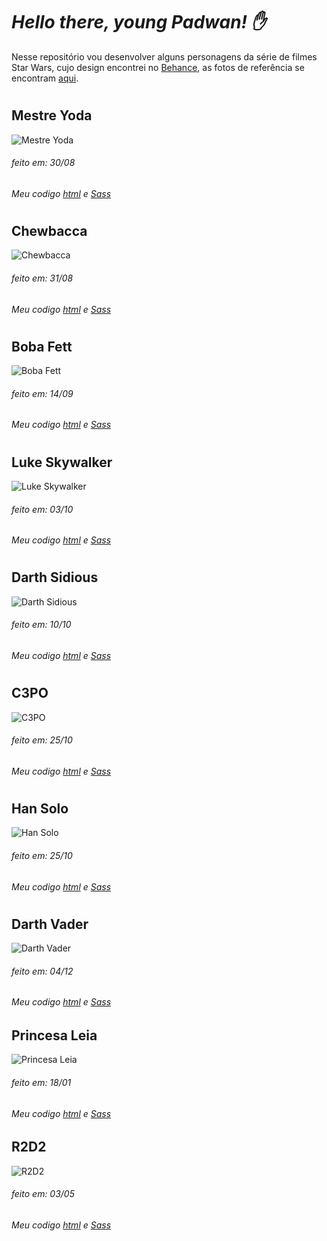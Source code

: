 # *Hello there, young Padwan!  :hand:*

Nesse repositório vou desenvolver alguns personagens da série de filmes Star Wars, cujo design encontrei no [Behance](https://www.behance.net/gallery/17998561/Star-Wars-Long-Shadow-Flat-Design-Icons), as fotos de referência se encontram [aqui](https://github.com/Ricmaloy/StarWars/tree/master/assets).


#

## Mestre Yoda 
![Mestre Yoda](https://i.imgur.com/KD0gumX.png)

###### feito em: 30/08
###### Meu codigo [html](https://github.com/Ricmaloy/StarWars/blob/master/yoda.html) e [Sass](https://github.com/Ricmaloy/StarWars/blob/master/sass/characters/_Yoda.scss)

#

## Chewbacca
![Chewbacca](https://i.imgur.com/GHIrjCs.png)

###### feito em: 31/08
###### Meu codigo [html](https://github.com/Ricmaloy/StarWars/blob/master/characters/chewbacca.html) e [Sass](https://github.com/Ricmaloy/StarWars/blob/master/sass/characters/_chewbacca.scss)

#

## Boba Fett
![Boba Fett](https://i.imgur.com/hiXZS6B.png)

###### feito em: 14/09
###### Meu codigo [html](https://github.com/Ricmaloy/StarWars/blob/master/characters/bobaFett.html) e [Sass](https://github.com/Ricmaloy/StarWars/blob/master/sass/characters/_bobaFett.scss)

#

## Luke Skywalker
![Luke Skywalker](https://i.imgur.com/NkXJA7I.png)

###### feito em: 03/10
###### Meu codigo [html](https://github.com/Ricmaloy/StarWars/blob/master/characters/luke.html) e [Sass](https://github.com/Ricmaloy/StarWars/blob/master/sass/characters/_luke.scss)

#

## Darth Sidious
![Darth Sidious](https://i.imgur.com/JfnRNyk.png)

###### feito em: 10/10
###### Meu codigo [html](https://github.com/Ricmaloy/StarWars/blob/master/characters/palpatine.html) e [Sass](https://github.com/Ricmaloy/StarWars/blob/master/sass/characters/_palpatine.scss)

#

## C3PO
![C3PO](https://i.imgur.com/ijZIVwm.png)

###### feito em: 25/10
###### Meu codigo [html](https://github.com/Ricmaloy/StarWars/blob/master/characters/C3PO.html) e [Sass](https://github.com/Ricmaloy/StarWars/blob/master/sass/characters/_C3PO.scss)

#

## Han Solo
![Han Solo](https://i.imgur.com/RcqOSiC.png)

###### feito em: 25/10
###### Meu codigo [html](https://github.com/Ricmaloy/StarWars/blob/master/characters/hanSolo.html) e [Sass](https://github.com/Ricmaloy/StarWars/blob/master/sass/characters/_hanSolo.scss)

#

## Darth Vader
![Darth Vader](https://i.imgur.com/ESQve7Q.png)

###### feito em: 04/12
###### Meu codigo [html](https://github.com/Ricmaloy/StarWars/blob/master/characters/darthVader.html) e [Sass](https://github.com/Ricmaloy/StarWars/blob/master/sass/characters/_darthVader.scss)


## Princesa Leia
![Princesa Leia](https://i.imgur.com/BShFE96.png)

###### feito em: 18/01
###### Meu codigo [html](https://github.com/Ricmaloy/StarWars/blob/master/characters/leia.html) e [Sass](https://github.com/Ricmaloy/StarWars/blob/master/sass/characters/_leia.scss)


## R2D2
![R2D2](https://i.imgur.com/np7aVZJ.png)

###### feito em: 03/05
###### Meu codigo [html](https://github.com/Ricmaloy/StarWars/blob/master/characters/R2D2.html) e [Sass](https://github.com/Ricmaloy/StarWars/blob/master/sass/characters/_R2D2.scss)